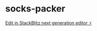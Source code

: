 # socks-packer

[Edit in StackBlitz next generation editor ⚡️](https://stackblitz.com/~/github.com/Beosae/socks-packer)